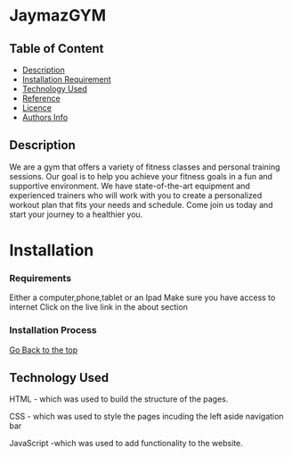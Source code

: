 # JaymazGYM


## Table of Content

- [Description](#Description)
- [Installation Requirement](#Installation)
- [Technology Used](#Technology-Used)
- [Reference](#Reference)
- [Licence](#LICENSE)
- [Authors Info](#Author-Info)

## Description

We are a gym that offers a variety of fitness classes and personal training sessions. Our goal is to help you achieve your fitness goals in a fun and supportive environment. We have state-of-the-art equipment and experienced trainers who will work with you to create a personalized workout plan that fits your needs and schedule. Come join us today and start your journey to a healthier you.

# Installation

### Requirements

Either a computer,phone,tablet or an Ipad
Make sure you have access to internet
Click on the live link in the about section

### Installation Process

[Go Back to the top](#JaymazGYM)

## Technology Used

HTML - which was used to build the structure of the pages.

CSS - which was used to style the pages incuding the left aside navigation bar

JavaScript -which was used to add functionality to the website.

